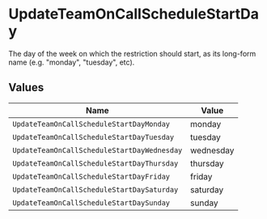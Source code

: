 # UpdateTeamOnCallScheduleStartDay

The day of the week on which the restriction should start, as its long-form name (e.g. "monday", "tuesday", etc).


## Values

| Name                                        | Value                                       |
| ------------------------------------------- | ------------------------------------------- |
| `UpdateTeamOnCallScheduleStartDayMonday`    | monday                                      |
| `UpdateTeamOnCallScheduleStartDayTuesday`   | tuesday                                     |
| `UpdateTeamOnCallScheduleStartDayWednesday` | wednesday                                   |
| `UpdateTeamOnCallScheduleStartDayThursday`  | thursday                                    |
| `UpdateTeamOnCallScheduleStartDayFriday`    | friday                                      |
| `UpdateTeamOnCallScheduleStartDaySaturday`  | saturday                                    |
| `UpdateTeamOnCallScheduleStartDaySunday`    | sunday                                      |
